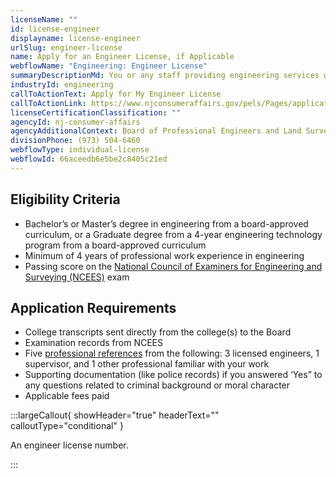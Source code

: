 ```yaml
---
licenseName: ""
id: license-engineer
displayname: license-engineer
urlSlug: engineer-license
name: Apply for an Engineer License, if Applicable
webflowName: "Engineering: Engineer License"
summaryDescriptionMd: You or any staff providing engineering services will need an engineer license.
industryId: engineering
callToActionText: Apply for My Engineer License
callToActionLink: https://www.njconsumeraffairs.gov/pels/Pages/applications.aspx
licenseCertificationClassification: ""
agencyId: nj-consumer-affairs
agencyAdditionalContext: Board of Professional Engineers and Land Surveyors
divisionPhone: (973) 504-6460
webflowType: individual-license
webflowId: 66aceedb6e5be2c8405c21ed
---
```


## Eligibility Criteria

- Bachelor’s or Master’s degree in engineering from a board-approved curriculum, or a Graduate degree from a 4-year engineering technology program from a board-approved curriculum
- Minimum of 4 years of professional work experience in engineering
- Passing score on the [National Council of Examiners for Engineering and Surveying (NCEES)](https://ncees.org/engineering/) exam

## Application Requirements

- College transcripts sent directly from the college(s) to the Board
- Examination records from NCEES
- Five [professional references](https://www.njconsumeraffairs.gov/pels/Applications/Professional-Engineer-Reference-Form.pdf) from the following: 3 licensed engineers, 1 supervisor, and 1 other professional familiar with your work
- Supporting documentation (like police records) if you answered ‘Yes” to any questions related to criminal background or moral character
- Applicable fees paid

:::largeCallout{ showHeader="true" headerText="" calloutType="conditional" }

An engineer license number.

:::
